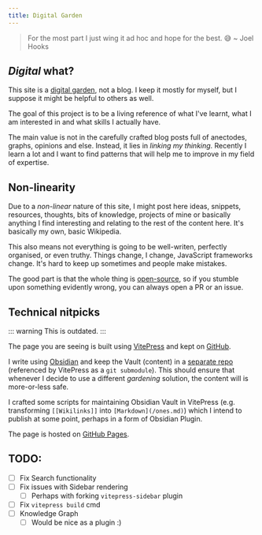 ```yaml
---
title: Digital Garden
---
```


> For the most part I just wing it ad hoc and hope for the best. 😅
> ~ Joel Hooks

## _Digital_ what?

This site is a [digital garden](https://joelhooks.com/digital-garden/), not a blog. I keep it mostly for myself, but I suppose it might be helpful to others as well.

The goal of this project is to be a living reference of what I've learnt, what I am interested in and what skills I actually have.

The main value is not in the carefully crafted blog posts full of anectodes, graphs, opinions and else. Instead, it lies in _linking my thinking_. Recently I learn a lot and I want to find patterns that will help me to improve in my field of expertise.

## Non-linearity

Due to a _non-linear_ nature of this site, I might post here ideas, snippets, resources, thoughts, bits of knowledge, projects of mine or basically anything I find interesting and relating to the rest of the content here. It's basically my own, basic Wikipedia.

This also means not everything is going to be well-writen, perfectly organised, or even truthy. Things change, I change, JavaScript frameworks change. It's hard to keep up sometimes and people make mistakes.

The good part is that the whole thing is [open-source](https://github.com/kkoscielniak/the-garden-content), so if you stumble upon something evidently wrong, you can always open a PR or an issue.

## Technical nitpicks

::: warning
This is outdated.
:::

The page you are seeing is built using [VitePress](https://vitepress.dev) and kept on [GitHub](https://github.com/kkoscielniak/the-garden).

I write using [Obsidian](https://obdidian.md) and keep the Vault (content) in a [separate repo](https://github.com/kkoscielniak/the-garden-content) (referenced by VitePress as a `git submodule`). This should ensure that whenever I decide to use a different _gardening_ solution, the content will is more-or-less safe.

I crafted some scripts for maintaining Obsidian Vault in VitePress (e.g. transforming `[[Wikilinks]]` into `[Markdown](/ones.md)`) which I intend to publish at some point, perhaps in a form of Obsidian Plugin.

The page is hosted on [GitHub Pages](https://pages.github.com/).

## TODO:

- [ ] Fix Search functionality
- [ ] Fix issues with Sidebar rendering
  - [ ] Perhaps with forking `vitepress-sidebar` plugin
- [ ] Fix `vitepress build` cmd
- [ ] Knowledge Graph
  - [ ] Would be nice as a plugin :)
